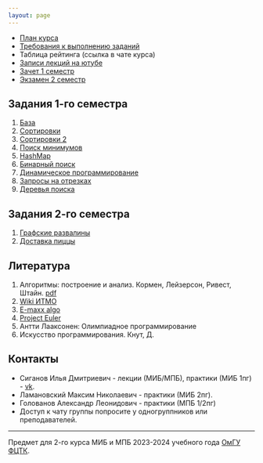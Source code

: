 ```yaml
---
layout: page
---
```


- [План курса](roadmap)
- [Требования к выполнению заданий](rules)
- Таблица рейтинга (ссылка в чате курса)
- [Записи лекций на ютубе](https://youtube.com/playlist?list=PLXeMZKMKyJI4w_HoZvSD2OQk3WarFgPdS)
- [Зачет 1 семестр](smol_exam)
- [Экзамен 2 семестр](exam)

## Задания 1-го семестра

1. [База](task_1)
2. [Сортировки](task_2)
3. [Сортировки 2](task_3)
4. [Поиск минимумов](task_4)
5. [HashMap](task_5)
6. [Бинарный поиск](task_6)
7. [Динамическое программирование](task_7)
8. [Запросы на отрезках](task_8)
9. [Деревья поиска](task_9)

## Задания 2-го семестра

1. [Графские развалины](task_10)
2. [Доставка пиццы](task_11)

## Литература

1. Алгоритмы: построение и анализ. Кормен, Лейзерсон, Ривест, Штайн. [pdf](https://e-maxx.ru/bookz/files/cormen.pdf)
2. [Wiki ИТМО](https://neerc.ifmo.ru/wiki/index.php?title=Алгоритмы_и_структуры_данных)
3. [E-maxx algo](https://e-maxx.ru/algo/)
4. [Project Euler](https://projecteuler.net/)
5. Антти Лааксонен: Олимпиадное программирование
6. Искусство программирования. Кнут, Д.

## Контакты

- Сиганов Илья Дмитриевич - лекции (МИБ/МПБ), практики (МИБ 1пг) - [vk](https://vk.com/senior_sigan).
- Ламановский Максим Николаевич - практики (МИБ 2пг).
- Голованов Александр Леонидович - практики (МПБ 1/2пг)
- Доступ к чату группы попросите у одногруппников или преподавателей.

---

Предмет для 2-го курса МИБ и МПБ 2023-2024 учебного года [ОмГУ ФЦТК](https://vk.com/fctk_omsu).
